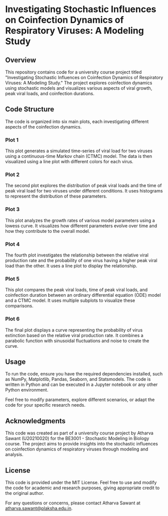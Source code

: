 # Investigating Stochastic Influences on Coinfection Dynamics of Respiratory Viruses: A Modeling Study

## Overview
This repository contains code for a university course project titled "Investigating Stochastic Influences on Coinfection Dynamics of Respiratory Viruses: A Modeling Study." The project explores coinfection dynamics using stochastic models and visualizes various aspects of viral growth, peak viral loads, and coinfection durations.

## Code Structure
The code is organized into six main plots, each investigating different aspects of the coinfection dynamics.

### Plot 1
This plot generates a simulated time-series of viral load for two viruses using a continuous-time Markov chain (CTMC) model. The data is then visualized using a line plot with different colors for each virus.

### Plot 2
The second plot explores the distribution of peak viral loads and the time of peak viral load for two viruses under different conditions. It uses histograms to represent the distribution of these parameters.

### Plot 3
This plot analyzes the growth rates of various model parameters using a lowess curve. It visualizes how different parameters evolve over time and how they contribute to the overall model.

### Plot 4
The fourth plot investigates the relationship between the relative viral production rate and the probability of one virus having a higher peak viral load than the other. It uses a line plot to display the relationship.

### Plot 5
This plot compares the peak viral loads, time of peak viral loads, and coinfection duration between an ordinary differential equation (ODE) model and a CTMC model. It uses multiple subplots to visualize these comparisons.

### Plot 6
The final plot displays a curve representing the probability of virus extinction based on the relative viral production rate. It combines a parabolic function with sinusoidal fluctuations and noise to create the curve.

## Usage
To run the code, ensure you have the required dependencies installed, such as NumPy, Matplotlib, Pandas, Seaborn, and Statsmodels. The code is written in Python and can be executed in a Jupyter notebook or any other Python environment.

Feel free to modify parameters, explore different scenarios, or adapt the code for your specific research needs.

## Acknowledgments
This code was created as part of a university course project by Atharva Sawant (U20210020) for the BE3001 - Stochastic Modeling in Biology course. The project aims to provide insights into the stochastic influences on coinfection dynamics of respiratory viruses through modeling and analysis.

## License
This code is provided under the MIT License. Feel free to use and modify the code for academic and research purposes, giving appropriate credit to the original author.

For any questions or concerns, please contact Atharva Sawant at atharva.sawant@plaksha.edu.in.
